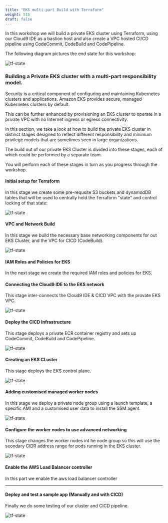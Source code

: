 ```yaml
---
title: "EKS multi-part Build with Terraform"
weight: 515
draft: false
---
```



In this workshop we will build a private EKS cluster using Terraform, using our Cloud9 IDE as a bastion host and also create a VPC hosted CI/CD pipeline using CodeCommit, CodeBuild and CodePipeline.

The following diagram pictures the end state for this workshop:

![tf-state](/images/andyt/master-scenario.png)



### Building a Private EKS cluster with a multi-part responsibility model.

Security is a critical component of configuring and maintaining Kubernetes clusters and applications. Amazon EKS provides secure, managed Kubernetes clusters by default. 

This can be further enhanced by provisioning an EKS cluster to operate in a private VPC with no Internet ingress or egress connectivity.

In this section, we take a look at how to build the private EKS cluster in distinct stages designed to reflect different responsibility and minimum privilege models that are sometimes seen in large organizations.


The build out of our private EKS Cluster is divided into these stages, each of which could be performed by a separate team.

You will perform each of these stages in turn as you progress through the workshop.

#### Initial setup for Terraform

In this stage we create some pre-requsite S3 buckets and dynamodDB tables that will be used to centrally hold the Terraform "state" and control locking of that state:

![tf-state](/images/andyt/tf-state-aws.jpg)

#### VPC and Network Build

In this stage we build the necessary base networking components for out EKS Cluster, and the VPC for CICD (CodeBuild).

![tf-state](/images/andyt/vpc3.png)

#### IAM Roles and Policies for EKS

In the next stage we create the required IAM roles and policies for EKS.

#### Connecting the Cloud9 IDE to the EKS network

This stage inter-connects the Cloud9 IDE & CICD VPC with the provate EKS VPC. 

![tf-state](/images/andyt/c9net-build.png)


#### Deploy the CICD Infrastructure

This stage deploys a private ECR container registry and sets up CodeCommit, CodeBuild and CodePipeline.

![tf-state](/images/andyt/cicd-build.png)

#### Creating an EKS CLuster

This stage deploys the EKS control plane.

![tf-state](/images/andyt/cluster-build.jpg)

#### Adding customised managed worker nodes

In this stage we deploy a private node group using a launch template, a specific AMI and a customised user data to install the SSM agent.

![tf-state](/images/andyt/nodeg-build.jpg)

#### Configure the worker nodes to use advanced networking

This stage changes the worker nodes int he node group so this will use the seondary CIDR address range for pods running in the EKS cluster.

![tf-state](/images/andyt/adv-net-nodes.png)

#### Enable the AWS Load Balancer controller

In this part we enable the aws load balancer controller 

----

#### Deploy and test a sample app (Manually and with CICD)

Finally we do some testing of our cluster and CICD pipeline.

![tf-state](/images/andyt/cicd-app.png)
